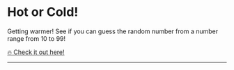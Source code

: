 # Hot or Cold!

Getting warmer! See if you can guess the random number from a number range from 10 to 99!

 <a href="https://hot-or-cold-app.netlify.app/" target="_blank">🔥 Check it out here!</a>

---
